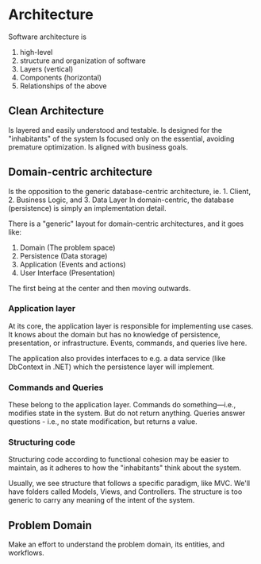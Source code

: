 # Architecture

Software architecture is

1. high-level
2. structure and organization of software
3. Layers (vertical)
4. Components (horizontal)
5. Relationships of the above

## Clean Architecture

Is layered and easily understood and testable.
Is designed for the "inhabitants" of the system
Is focused only on the essential, avoiding premature optimization.
Is aligned with business goals.

## Domain-centric architecture

Is the opposition to the generic database-centric architecture, ie. 1. Client, 2. Business Logic, and 3. Data Layer
In domain-centric, the database (persistence) is simply an implementation detail.

There is a "generic" layout for domain-centric architectures, and it goes like:

1. Domain (The problem space)
2. Persistence (Data storage)
3. Application (Events and actions)
4. User Interface (Presentation)

The first being at the center and then moving outwards.

### Application layer

At its core, the application layer is responsible for implementing use cases.
It knows about the domain but has no knowledge of persistence, presentation, or infrastructure.
Events, commands, and queries live here.

The application also provides interfaces to e.g. a data service (like DbContext in .NET) which the persistence layer will implement.

### Commands and Queries

These belong to the application layer.
Commands do something—i.e., modifies state in the system. But do not return anything.
Queries answer questions - i.e., no state modification, but returns a value.

### Structuring code

Structuring code according to functional cohesion may be easier to maintain, as it adheres to how
the "inhabitants" think about the system.

Usually, we see structure that follows a specific paradigm, like MVC. We'll have folders called Models, Views, and Controllers.
The structure is too generic to carry any meaning of the intent of the system.

## Problem Domain

Make an effort to understand the problem domain, its entities, and workflows.
